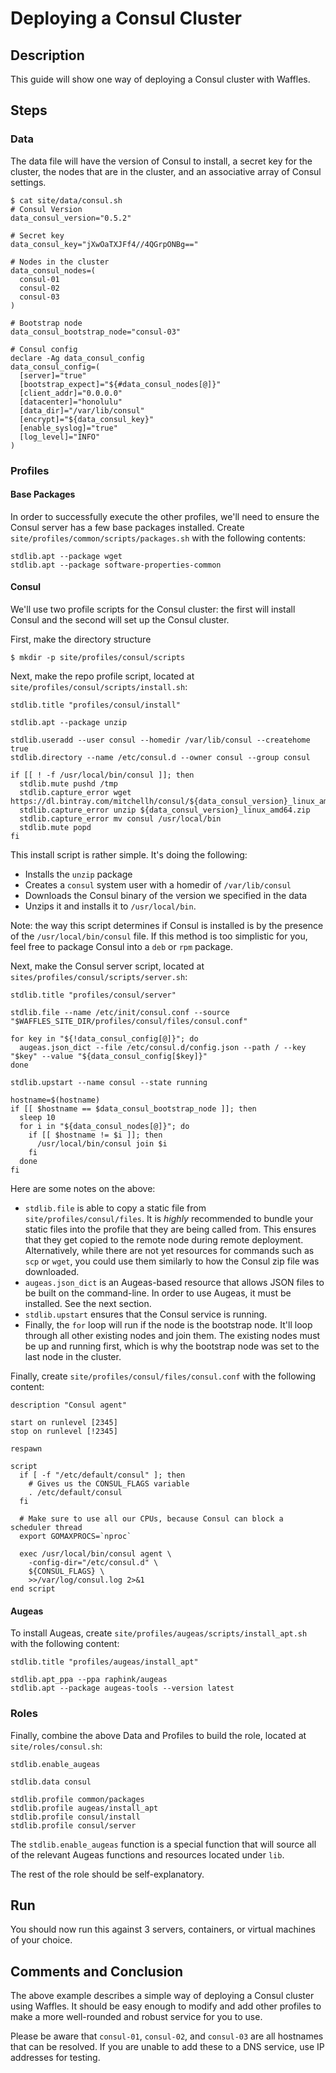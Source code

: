# Deploying a Consul Cluster

## Description

This guide will show one way of deploying a Consul cluster with Waffles.

## Steps

### Data

The data file will have the version of Consul to install, a secret key for the cluster, the nodes that are in the cluster, and an associative array of Consul settings.

```shell
$ cat site/data/consul.sh
# Consul Version
data_consul_version="0.5.2"

# Secret key
data_consul_key="jXwOaTXJFf4//4QGrpONBg=="

# Nodes in the cluster
data_consul_nodes=(
  consul-01
  consul-02
  consul-03
)

# Bootstrap node
data_consul_bootstrap_node="consul-03"

# Consul config
declare -Ag data_consul_config
data_consul_config=(
  [server]="true"
  [bootstrap_expect]="${#data_consul_nodes[@]}"
  [client_addr]="0.0.0.0"
  [datacenter]="honolulu"
  [data_dir]="/var/lib/consul"
  [encrypt]="${data_consul_key}"
  [enable_syslog]="true"
  [log_level]="INFO"
)
```

### Profiles

#### Base Packages

In order to successfully execute the other profiles, we'll need to ensure the Consul server has a few base packages installed. Create `site/profiles/common/scripts/packages.sh` with the following contents:

```shell
stdlib.apt --package wget
stdlib.apt --package software-properties-common
```

#### Consul

We'll use two profile scripts for the Consul cluster: the first will install Consul and the second will set up the Consul cluster.

First, make the directory structure

```shell
$ mkdir -p site/profiles/consul/scripts
```

Next, make the repo profile script, located at `site/profiles/consul/scripts/install.sh`:

```shell
stdlib.title "profiles/consul/install"

stdlib.apt --package unzip

stdlib.useradd --user consul --homedir /var/lib/consul --createhome true
stdlib.directory --name /etc/consul.d --owner consul --group consul

if [[ ! -f /usr/local/bin/consul ]]; then
  stdlib.mute pushd /tmp
  stdlib.capture_error wget https://dl.bintray.com/mitchellh/consul/${data_consul_version}_linux_amd64.zip
  stdlib.capture_error unzip ${data_consul_version}_linux_amd64.zip
  stdlib.capture_error mv consul /usr/local/bin
  stdlib.mute popd
fi
```

This install script is rather simple. It's doing the following:

* Installs the `unzip` package
* Creates a `consul` system user with a homedir of `/var/lib/consul`
* Downloads the Consul binary of the version we specified in the data
* Unzips it and installs it to `/usr/local/bin`.

Note: the way this script determines if Consul is installed is by the presence of the `/usr/local/bin/consul` file. If this method is too simplistic for you, feel free to package Consul into a `deb` or `rpm` package.

Next, make the Consul server script, located at `sites/profiles/consul/scripts/server.sh`:

```shell
stdlib.title "profiles/consul/server"

stdlib.file --name /etc/init/consul.conf --source "$WAFFLES_SITE_DIR/profiles/consul/files/consul.conf"

for key in "${!data_consul_config[@]}"; do
  augeas.json_dict --file /etc/consul.d/config.json --path / --key "$key" --value "${data_consul_config[$key]}"
done

stdlib.upstart --name consul --state running

hostname=$(hostname)
if [[ $hostname == $data_consul_bootstrap_node ]]; then
  sleep 10
  for i in "${data_consul_nodes[@]}"; do
    if [[ $hostname != $i ]]; then
      /usr/local/bin/consul join $i
    fi
  done
fi

```

Here are some notes on the above:

* `stdlib.file` is able to copy a static file from `site/profiles/consul/files`. It is _highly_ recommended to bundle your static files into the profile that they are being called from. This ensures that they get copied to the remote node during remote deployment. Alternatively, while there are not yet resources for commands such as `scp` or `wget`, you could use them similarly to how the Consul zip file was downloaded.
* `augeas.json_dict` is an Augeas-based resource that allows JSON files to be built on the command-line. In order to use Augeas, it must be installed. See the next section.
* `stdlib.upstart` ensures that the Consul service is running.
* Finally, the `for` loop will run if the node is the bootstrap node. It'll loop through all other existing nodes and join them. The existing nodes must be up and running first, which is why the bootstrap node was set to the last node in the cluster.

Finally, create `site/profiles/consul/files/consul.conf` with the following content:

```shell
description "Consul agent"

start on runlevel [2345]
stop on runlevel [!2345]

respawn

script
  if [ -f "/etc/default/consul" ]; then
    # Gives us the CONSUL_FLAGS variable
    . /etc/default/consul
  fi

  # Make sure to use all our CPUs, because Consul can block a scheduler thread
  export GOMAXPROCS=`nproc`

  exec /usr/local/bin/consul agent \
    -config-dir="/etc/consul.d" \
    ${CONSUL_FLAGS} \
    >>/var/log/consul.log 2>&1
end script
```

#### Augeas

To install Augeas, create `site/profiles/augeas/scripts/install_apt.sh` with the following content:

```shell
stdlib.title "profiles/augeas/install_apt"

stdlib.apt_ppa --ppa raphink/augeas
stdlib.apt --package augeas-tools --version latest
```

### Roles

Finally, combine the above Data and Profiles to build the role, located at `site/roles/consul.sh`:

```shell
stdlib.enable_augeas

stdlib.data consul

stdlib.profile common/packages
stdlib.profile augeas/install_apt
stdlib.profile consul/install
stdlib.profile consul/server
```

The `stdlib.enable_augeas` function is a special function that will source all of the relevant Augeas functions and resources located under `lib`.

The rest of the role should be self-explanatory.

## Run

You should now run this against 3 servers, containers, or virtual machines of your choice.

## Comments and Conclusion

The above example describes a simple way of deploying a Consul cluster using Waffles. It should be easy enough to modify and add other profiles to make a more well-rounded and robust service for you to use.

Please be aware that `consul-01`, `consul-02`, and `consul-03` are all hostnames that can be resolved. If you are unable to add these to a DNS service, use IP addresses for testing.
